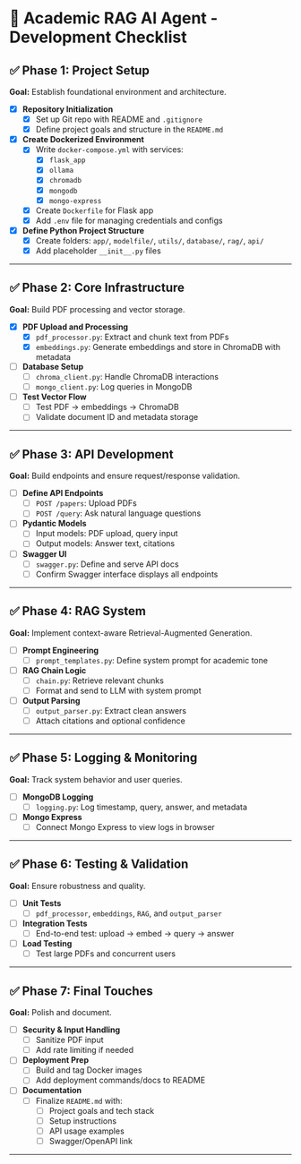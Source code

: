 # 🧠 Academic RAG AI Agent - Development Checklist

## ✅ Phase 1: Project Setup

**Goal:** Establish foundational environment and architecture.

- [x] **Repository Initialization**
  - [x] Set up Git repo with README and `.gitignore`
  - [x] Define project goals and structure in the `README.md`

- [x] **Create Dockerized Environment**
  - [x] Write `docker-compose.yml` with services:
    - [x] `flask_app`
    - [x] `ollama`
    - [x] `chromadb`
    - [x] `mongodb`
    - [x] `mongo-express`
  - [x] Create `Dockerfile` for Flask app
  - [x] Add `.env` file for managing credentials and configs

- [x] **Define Python Project Structure**
  - [x] Create folders: `app/`, `modelfile/`, `utils/`, `database/`, `rag/`, `api/`
  - [x] Add placeholder `__init__.py` files

---

## ✅ Phase 2: Core Infrastructure

**Goal:** Build PDF processing and vector storage.

- [x] **PDF Upload and Processing**
  - [x] `pdf_processor.py`: Extract and chunk text from PDFs
  - [x] `embeddings.py`: Generate embeddings and store in ChromaDB with metadata

- [ ] **Database Setup**
  - [ ] `chroma_client.py`: Handle ChromaDB interactions
  - [ ] `mongo_client.py`: Log queries in MongoDB

- [ ] **Test Vector Flow**
  - [ ] Test PDF → embeddings → ChromaDB
  - [ ] Validate document ID and metadata storage

---

## ✅ Phase 3: API Development

**Goal:** Build endpoints and ensure request/response validation.

- [ ] **Define API Endpoints**
  - [ ] `POST /papers`: Upload PDFs
  - [ ] `POST /query`: Ask natural language questions

- [ ] **Pydantic Models**
  - [ ] Input models: PDF upload, query input
  - [ ] Output models: Answer text, citations

- [ ] **Swagger UI**
  - [ ] `swagger.py`: Define and serve API docs
  - [ ] Confirm Swagger interface displays all endpoints

---

## ✅ Phase 4: RAG System

**Goal:** Implement context-aware Retrieval-Augmented Generation.

- [ ] **Prompt Engineering**
  - [ ] `prompt_templates.py`: Define system prompt for academic tone

- [ ] **RAG Chain Logic**
  - [ ] `chain.py`: Retrieve relevant chunks
  - [ ] Format and send to LLM with system prompt

- [ ] **Output Parsing**
  - [ ] `output_parser.py`: Extract clean answers
  - [ ] Attach citations and optional confidence

---

## ✅ Phase 5: Logging & Monitoring

**Goal:** Track system behavior and user queries.

- [ ] **MongoDB Logging**
  - [ ] `logging.py`: Log timestamp, query, answer, and metadata

- [ ] **Mongo Express**
  - [ ] Connect Mongo Express to view logs in browser

---

## ✅ Phase 6: Testing & Validation

**Goal:** Ensure robustness and quality.

- [ ] **Unit Tests**
  - [ ] `pdf_processor`, `embeddings`, `RAG`, and `output_parser`

- [ ] **Integration Tests**
  - [ ] End-to-end test: upload → embed → query → answer

- [ ] **Load Testing**
  - [ ] Test large PDFs and concurrent users

---

## ✅ Phase 7: Final Touches

**Goal:** Polish and document.

- [ ] **Security & Input Handling**
  - [ ] Sanitize PDF input
  - [ ] Add rate limiting if needed

- [ ] **Deployment Prep**
  - [ ] Build and tag Docker images
  - [ ] Add deployment commands/docs to README

- [ ] **Documentation**
  - [ ] Finalize `README.md` with:
    - [ ] Project goals and tech stack
    - [ ] Setup instructions
    - [ ] API usage examples
    - [ ] Swagger/OpenAPI link

---
